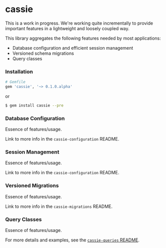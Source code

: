 # cassie

This is a work in progress. We're working quite incrementally to provide important features in a lightweight and loosely coupled way.

This library aggregates the following features needed by most applications:

* Database configuration and efficient session management
* Versioned schema migrations
* Query classes

### Installation

```ruby
# Gemfile
gem 'cassie', '~> 0.1.0.alpha'
```
or
```bash
$ gem install cassie --pre
```

### Database Configuration

Essence of features/usage.

Link to more info in the `cassie-configuration` README.

### Session Management

Essence of features/usage.

Link to more info in the `cassie-configuration` README.

### Versioned Migrations

Essence of features/usage.

Link to more info in the `cassie-migrations` README.

### Query Classes

Essence of features/usage.

For more details and examples, see the [`cassie-queries` README](queries/README.md).